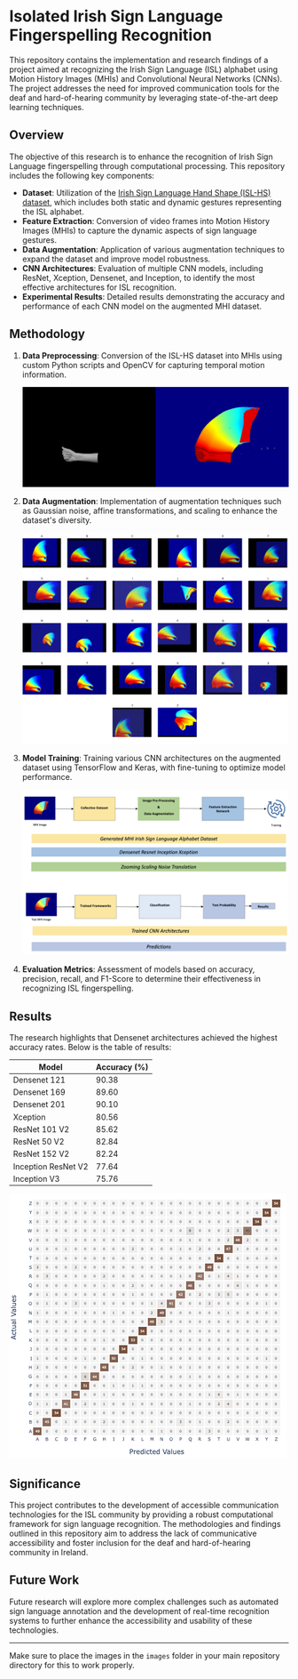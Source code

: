 # Isolated Irish Sign Language Fingerspelling Recognition

This repository contains the implementation and research findings of a project aimed at recognizing the Irish Sign Language (ISL) alphabet using Motion History Images (MHIs) and Convolutional Neural Networks (CNNs). The project addresses the need for improved communication tools for the deaf and hard-of-hearing community by leveraging state-of-the-art deep learning techniques.

## Overview

The objective of this research is to enhance the recognition of Irish Sign Language fingerspelling through computational processing. This repository includes the following key components:

- **Dataset**: Utilization of the [Irish Sign Language Hand Shape (ISL-HS) dataset](https://github.com/marlondcu/ISL), which includes both static and dynamic gestures representing the ISL alphabet.
- **Feature Extraction**: Conversion of video frames into Motion History Images (MHIs) to capture the dynamic aspects of sign language gestures.
- **Data Augmentation**: Application of various augmentation techniques to expand the dataset and improve model robustness.
- **CNN Architectures**: Evaluation of multiple CNN models, including ResNet, Xception, Densenet, and Inception, to identify the most effective architectures for ISL recognition.
- **Experimental Results**: Detailed results demonstrating the accuracy and performance of each CNN model on the augmented MHI dataset.

## Methodology

1. **Data Preprocessing**: Conversion of the ISL-HS dataset into MHIs using custom Python scripts and OpenCV for capturing temporal motion information.

   ![Data Preprocessing](./images/image1.png)

2. **Data Augmentation**: Implementation of augmentation techniques such as Gaussian noise, affine transformations, and scaling to enhance the dataset's diversity.

   ![Data Augmentation](./images/image2.png)

3. **Model Training**: Training various CNN architectures on the augmented dataset using TensorFlow and Keras, with fine-tuning to optimize model performance.

   ![Model Training](./images/image3.png)

4. **Evaluation Metrics**: Assessment of models based on accuracy, precision, recall, and F1-Score to determine their effectiveness in recognizing ISL fingerspelling.

## Results

The research highlights that Densenet architectures achieved the highest accuracy rates. Below is the table of results:

| Model              | Accuracy (%) |
|--------------------|--------------|
| Densenet 121       | 90.38        |
| Densenet 169       | 89.60        |
| Densenet 201       | 90.10        |
| Xception           | 80.56        |
| ResNet 101 V2      | 85.62        |
| ResNet 50 V2       | 82.84        |
| ResNet 152 V2      | 82.24        |
| Inception ResNet V2| 77.64        |
| Inception V3       | 75.76        |

   ![Results](./images/image4.png)

## Significance

This project contributes to the development of accessible communication technologies for the ISL community by providing a robust computational framework for sign language recognition. The methodologies and findings outlined in this repository aim to address the lack of communicative accessibility and foster inclusion for the deaf and hard-of-hearing community in Ireland.

## Future Work

Future research will explore more complex challenges such as automated sign language annotation and the development of real-time recognition systems to further enhance the accessibility and usability of these technologies.

---

Make sure to place the images in the `images` folder in your main repository directory for this to work properly.

